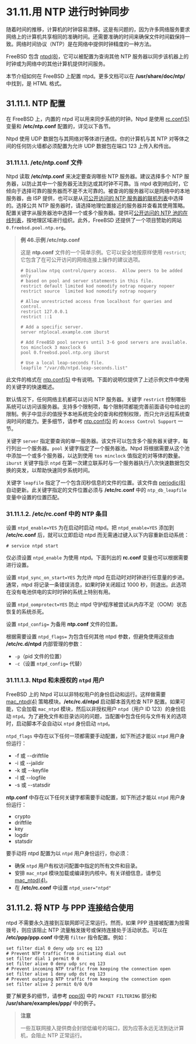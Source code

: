 # 31.11.用 NTP 进行时钟同步

随着时间的推移，计算机的时钟容易漂移。这是有问题的，因为许多网络服务要求网络上的计算机共享相同的准确时间。还需要准确的时间来确保文件时间戳保持一致。网络时间协议（NTP）是在网络中提供时钟精度的一种方法。

FreeBSD 包含 [ntpd(8)](https://www.freebsd.org/cgi/man.cgi?query=ntpd\&sektion=8\&format=html)，它可以被配置为查询其他 NTP 服务器以同步该机器上的时钟或为网络中的其他计算机提供时间服务。

本节介绍如何在 FreeBSD 上配置 ntpd。更多文档可以在 **/usr/share/doc/ntp/** 中找到，是 HTML 格式。

## 31.11.1. NTP 配置

在 FreeBSD 上，内置的 ntpd 可以用来同步系统的时钟。Ntpd 是使用 [rc.conf(5)](https://www.freebsd.org/cgi/man.cgi?query=rc.conf\&sektion=5\&format=html) 变量和 **/etc/ntp.conf** 配置的，详见以下各节。

Ntpd 使用 UDP 数据包与其网络对等体进行通信。你的计算机与其 NTP 对等体之间的任何防火墙都必须配置为允许 UDP 数据包在端口 123 上传入和传出。

### 31.11.1.1. **/etc/ntp.conf** 文件

Ntpd 读取 **/etc/ntp.conf** 来决定要查询哪些 NTP 服务器。建议选择多个 NTP 服务器，以防止其中一个服务器无法到达或其时钟不可靠。当 ntpd 收到响应时，它倾向于选择可靠的服务器而不是不太可靠的。被查询的服务器可以是网络中的本地服务器，由 ISP 提供，也可以是从[可公开访问的 NTP 服务器的联机列表](http://support.ntp.org/bin/view/Servers/WebHome)中选择的。选择公共 NTP 服务器时，请选择地理位置接近的服务器并查看其使用策略。配置关键字从服务器池中选择一个或多个服务器。提供可[公开访问的 NTP 池的在线列表](http://support.ntp.org/bin/view/Servers/NTPPoolServers)，按地理区域进行组织。此外，FreeBSD 还提供了一个项目赞助的网站 `0.freebsd.pool.ntp.org`。

> **例 46.示例 /etc/ntp.conf**
>
> 这是 **ntp.conf** 文件的一个简单示例。它可以安全地按原样使用 `restrict`;它包含了在可公开访问的网络连接上操作的建议选项。
>
> ```
> # Disallow ntpq control/query access.  Allow peers to be added only
> # based on pool and server statements in this file.
> restrict default limited kod nomodify notrap noquery nopeer
> restrict source  limited kod nomodify notrap noquery
>
> # Allow unrestricted access from localhost for queries and control.
> restrict 127.0.0.1
> restrict ::1
>
> # Add a specific server.
> server ntplocal.example.com iburst
>
> # Add FreeBSD pool servers until 3-6 good servers are available.
> tos minclock 3 maxclock 6
> pool 0.freebsd.pool.ntp.org iburst
>
> # Use a local leap-seconds file.
> leapfile "/var/db/ntpd.leap-seconds.list"
> ```

此文件的格式在 [ntp.conf(5)](https://www.freebsd.org/cgi/man.cgi?query=ntp.conf\&sektion=5\&format=html) 中有说明。下面的说明仅提供了上述示例文件中使用的关键字的快速概述。

默认情况下，任何网络主机都可以访问 NTP 服务器。关键字 `restrict` 控制哪些系统可以访问该服务器。支持多个限制项，每个限制项都能完善前面语句中给出的限制。例子中显示的值授予本地系统完全的查询和控制权限，而只允许远程系统查询时间的能力。更多细节，请参考 [ntp.conf(5)](https://www.freebsd.org/cgi/man.cgi?query=ntp.conf\&sektion=5\&format=html) 的 `Access Control Support` 一节。

关键字 `server` 指定要查询的单一服务器。该文件可以包含多个服务器关键字，每行列出一个服务器。`pool` 关键字指定了一个服务器池。Ntpd 将根据需要从这个池中添加一个或多个服务器，以达到使用 `tos minclock` 值指定的对等体的数量。`iburst` 关键字指示 `ntpd` 在第一次建立联系时与一个服务器执行八次快速数据包交换的突发，以帮助快速同步系统时间。

关键字 `leapfile` 指定了一个包含闰秒信息的文件的位置。该文件由 [periodic(8)](https://www.freebsd.org/cgi/man.cgi?query=periodic\&sektion=8\&format=html) 自动更新。此关键字指定的文件位置必须与 **/etc/rc.conf** 中的 `ntp_db_leapfile` 变量中设置的位置匹配。

### 31.11.1.2. **/etc/rc.conf** 中的 NTP 条目

设置 `ntpd_enable=YES` 为在启动时启动 ntpd。把 `ntpd_enable=YES` 添加到 **/etc/rc.conf** 后，就可以立即启动 ntpd 而无需通过键入以下内容重新启动系统：

```
# service ntpd start
```

仅必须设置 `ntpd_enable` 为使用 ntpd。下面列出的 **rc.conf** 变量也可以根据需要进行设置。

设置 `ntpd_sync_on_start=YES` 为允许 ntpd 在启动时对时钟进行任意量的步进。通常，ntpd 将记录一条错误消息，如果时钟关闭超过 1000 秒，则退出。此选项在没有电池供电的实时时钟的系统上特别有用。

设置 `ntpd_oomprotect=YES` 防止 ntpd 守护程序被尝试从内存不足（OOM）状态恢复的系统杀死。

设置 `ntpd_config=` 为备用 **ntp.conf** 文件的位置。

根据需要设置 `ntpd_flags=` 为包含任何其他 ntpd 参数，但避免使用这些由 **/etc/rc.d/ntpd** 内部管理的参数：

* `-p`（pid 文件的位置）
* `-c`（设置 `ntpd_config=` 代替）

### 31.11.1.3. Ntpd 和未授权的 `ntpd` 用户

FreeBSD 上的 Ntpd 可以以非特权用户的身份启动和运行。这样做需要 [mac\_ntpd(4)](https://www.freebsd.org/cgi/man.cgi?query=mac\_ntpd\&sektion=4\&format=html) 策略模块。**/etc/rc.d/ntpd** 启动脚本首先检查 NTP 配置。如果可能，它会加载 `mac_ntpd` 模块，然后以非授权用户 `ntpd`（用户 ID 123）的身份启动 `ntpd`。为了避免文件和目录访问的问题，当配置中包含任何与文件有关的选项时，启动脚本不会自动以 `ntpd` 身份启动 `ntpd`。

`ntpd_flags` 中存在以下任何一项都需要手动配置，如下所述才能以 `ntpd` 用户身份运行：

* \-f 或 --driftfile
* \-i 或 --jaildir
* \-k 或 --keyfile
* \-l 或 --logfile
* \-s 或 --statsdir

**ntp.conf** 中存在以下任何关键字都需要手动配置，如下所述才能以 `ntpd` 用户身份运行：

* crypto
* driftfile
* key
* logdir
* statsdir

要手动将 ntpd 配置为以 `ntpd` 用户身份运行，你必须：

* 确保 `ntpd` 用户有权访问配置中指定的所有文件和目录。
* 安排 `mac_ntpd` 模块加载或编译到内核中。有关详细信息，请参见 [mac\_ntpd(4)](https://www.freebsd.org/cgi/man.cgi?query=mac\_ntpd\&sektion=4\&format=html)。
* 在 **/etc/rc.conf** 中设置 `ntpd_user="ntpd"`

## 31.11.2. 将 NTP 与 PPP 连接结合使用

ntpd 不需要永久连接到互联网即可正常运行。然而，如果 PPP 连接被配置为按需拨号，则应该阻止 NTP 流量触发拨号或保持连接处于活动状态。可以在 **/etc/ppp/ppp.conf** 中使用 `filter` 指令配置。例如：

```
set filter dial 0 deny udp src eq 123
# Prevent NTP traffic from initiating dial out
set filter dial 1 permit 0 0
set filter alive 0 deny udp src eq 123
# Prevent incoming NTP traffic from keeping the connection open
set filter alive 1 deny udp dst eq 123
# Prevent outgoing NTP traffic from keeping the connection open
set filter alive 2 permit 0/0 0/0
```

要了解更多的细节，请参考 [ppp(8)](https://www.freebsd.org/cgi/man.cgi?query=ppp\&sektion=8\&format=html) 中的 `PACKET FILTERING` 部分和 **/usr/share/examples/ppp/** 中的例子。

> **注意**
>
> 一些互联网接入提供商会封锁低编号的端口，因为应答永远无法到达计算机，会阻止 NTP 正常运行。

